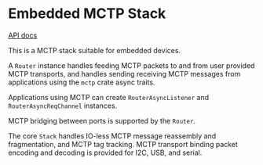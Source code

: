 # Embedded MCTP Stack

[API docs](https://docs.rs/mctp-estack)

This is a MCTP stack suitable for embedded devices.

A `Router` instance handles feeding MCTP packets to and from user
provided MCTP transports, and handles sending receiving MCTP messages
from applications using the `mctp` crate async traits.

Applications using MCTP can create `RouterAsyncListener` and
`RouterAsyncReqChannel` instances.

MCTP bridging between ports is supported by the `Router`.

The core `Stack` handles IO-less MCTP message reassembly and fragmentation,
and MCTP tag tracking. MCTP transport binding packet encoding and decoding is
provided for I2C, USB, and serial.
